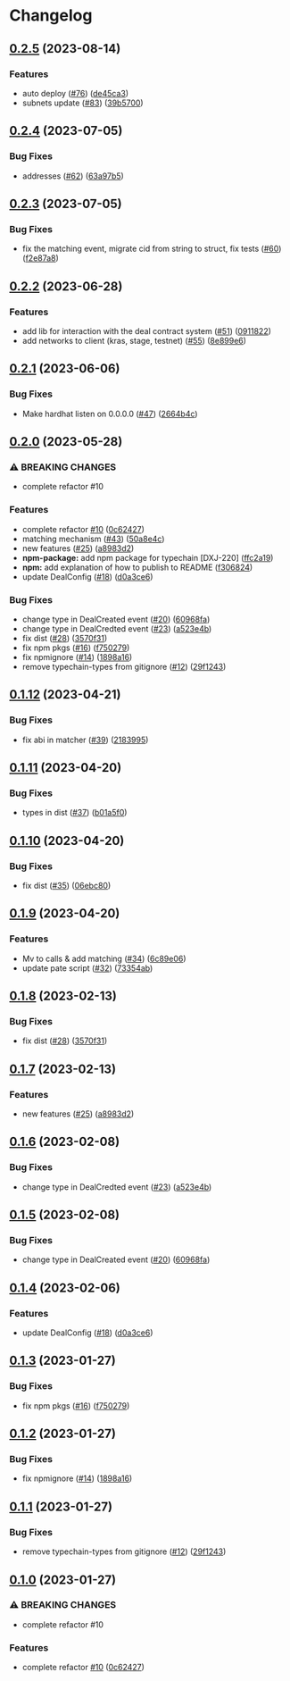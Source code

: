 # Changelog

## [0.2.5](https://github.com/fluencelabs/deal/compare/deal-aurora-v0.2.4...deal-aurora-v0.2.5) (2023-08-14)


### Features

* auto deploy ([#76](https://github.com/fluencelabs/deal/issues/76)) ([de45ca3](https://github.com/fluencelabs/deal/commit/de45ca3c32955c62beae983de68d0d9344f1c5a9))
* subnets update ([#83](https://github.com/fluencelabs/deal/issues/83)) ([39b5700](https://github.com/fluencelabs/deal/commit/39b5700e0774d9415656eb56bad4dbb06c6e9509))

## [0.2.4](https://github.com/fluencelabs/deal/compare/deal-aurora-v0.2.3...deal-aurora-v0.2.4) (2023-07-05)


### Bug Fixes

* addresses ([#62](https://github.com/fluencelabs/deal/issues/62)) ([63a97b5](https://github.com/fluencelabs/deal/commit/63a97b5f9dac8d3cad38a2155cb6c776b8679f83))

## [0.2.3](https://github.com/fluencelabs/deal/compare/deal-aurora-v0.2.2...deal-aurora-v0.2.3) (2023-07-05)


### Bug Fixes

* fix the matching event, migrate cid from string to struct, fix tests ([#60](https://github.com/fluencelabs/deal/issues/60)) ([f2e87a8](https://github.com/fluencelabs/deal/commit/f2e87a8cf711e90266c760985d1e4eac3be3e9ce))

## [0.2.2](https://github.com/fluencelabs/deal/compare/deal-aurora-v0.2.1...deal-aurora-v0.2.2) (2023-06-28)


### Features

* add lib for interaction with the deal contract system ([#51](https://github.com/fluencelabs/deal/issues/51)) ([0911822](https://github.com/fluencelabs/deal/commit/0911822d02ea32df0fd0acd94d3421fd9a752e92))
* add networks to client (kras, stage, testnet) ([#55](https://github.com/fluencelabs/deal/issues/55)) ([8e899e6](https://github.com/fluencelabs/deal/commit/8e899e6996273d30b79db99b58a71c71c69e9891))

## [0.2.1](https://github.com/fluencelabs/deal/compare/deal-aurora-v0.2.0...deal-aurora-v0.2.1) (2023-06-06)


### Bug Fixes

* Make hardhat listen on 0.0.0.0 ([#47](https://github.com/fluencelabs/deal/issues/47)) ([2664b4c](https://github.com/fluencelabs/deal/commit/2664b4cb64754bb3ec2517fc6837a4ee57b92615))

## [0.2.0](https://github.com/fluencelabs/deal/compare/deal-aurora-v0.1.12...deal-aurora-v0.2.0) (2023-05-28)


### ⚠ BREAKING CHANGES

* complete refactor #10

### Features

* complete refactor [#10](https://github.com/fluencelabs/deal/issues/10) ([0c62427](https://github.com/fluencelabs/deal/commit/0c624276b3357bcee538f1829f30aeb1a60b38fc))
* matching mechanism ([#43](https://github.com/fluencelabs/deal/issues/43)) ([50a8e4c](https://github.com/fluencelabs/deal/commit/50a8e4c423f672c994893f0cda3c38a4de537264))
* new features ([#25](https://github.com/fluencelabs/deal/issues/25)) ([a8983d2](https://github.com/fluencelabs/deal/commit/a8983d29d342fef2f7ca0612b0d6a8370b562b13))
* **npm-package:** add npm package for typechain [DXJ-220] ([ffc2a19](https://github.com/fluencelabs/deal/commit/ffc2a19d844c6af9864e8118cc55671bf24183e6))
* **npm:** add explanation of how to publish to README ([f306824](https://github.com/fluencelabs/deal/commit/f306824ca4c46bdb3ec45ec0ae8dd6ea46f46397))
* update DealConfig ([#18](https://github.com/fluencelabs/deal/issues/18)) ([d0a3ce6](https://github.com/fluencelabs/deal/commit/d0a3ce6ace96e62e2dc43daffb0138e45574f990))


### Bug Fixes

* change type in DealCreated event ([#20](https://github.com/fluencelabs/deal/issues/20)) ([60968fa](https://github.com/fluencelabs/deal/commit/60968fa43379e6a5baa117f467eee58a6be970cc))
* change type in DealCredted event  ([#23](https://github.com/fluencelabs/deal/issues/23)) ([a523e4b](https://github.com/fluencelabs/deal/commit/a523e4b8786a1c8022238bd19c8374cb59a5fee7))
* fix dist ([#28](https://github.com/fluencelabs/deal/issues/28)) ([3570f31](https://github.com/fluencelabs/deal/commit/3570f3197a1f9bc56f6e978c08dee1ae28ee2fa3))
* fix npm pkgs ([#16](https://github.com/fluencelabs/deal/issues/16)) ([f750279](https://github.com/fluencelabs/deal/commit/f750279a2f2be8d8c0972916489845de88c81758))
* fix npmignore ([#14](https://github.com/fluencelabs/deal/issues/14)) ([1898a16](https://github.com/fluencelabs/deal/commit/1898a164dfefbd2415c75c940305f7b6c89cbf38))
* remove typechain-types from gitignore ([#12](https://github.com/fluencelabs/deal/issues/12)) ([29f1243](https://github.com/fluencelabs/deal/commit/29f12433cd717f3e7e5149b0e636be9ffcce50b4))

## [0.1.12](https://github.com/fluencelabs/deal/compare/deal-aurora-v0.1.11...deal-aurora-v0.1.12) (2023-04-21)


### Bug Fixes

* fix abi in matcher ([#39](https://github.com/fluencelabs/deal/issues/39)) ([2183995](https://github.com/fluencelabs/deal/commit/2183995efb75017f1d475ca01b18efac8b39a9e8))

## [0.1.11](https://github.com/fluencelabs/deal/compare/deal-aurora-v0.1.10...deal-aurora-v0.1.11) (2023-04-20)


### Bug Fixes

* types in dist ([#37](https://github.com/fluencelabs/deal/issues/37)) ([b01a5f0](https://github.com/fluencelabs/deal/commit/b01a5f0b5b149e185ae02464748aa32166045fe4))

## [0.1.10](https://github.com/fluencelabs/deal/compare/deal-aurora-v0.1.9...deal-aurora-v0.1.10) (2023-04-20)


### Bug Fixes

* fix dist ([#35](https://github.com/fluencelabs/deal/issues/35)) ([06ebc80](https://github.com/fluencelabs/deal/commit/06ebc80050408126be1777350779ef513346d00c))

## [0.1.9](https://github.com/fluencelabs/deal/compare/deal-aurora-v0.1.8...deal-aurora-v0.1.9) (2023-04-20)


### Features

* Mv to calls & add matching ([#34](https://github.com/fluencelabs/deal/issues/34)) ([6c89e06](https://github.com/fluencelabs/deal/commit/6c89e06ec73506835c0caa8a28f81a50408cb1dd))
* update pate script ([#32](https://github.com/fluencelabs/deal/issues/32)) ([73354ab](https://github.com/fluencelabs/deal/commit/73354ab1eea686b95d3c64e311c43a2316ee6b72))

## [0.1.8](https://github.com/fluencelabs/deal/compare/deal-aurora-v0.1.7...deal-aurora-v0.1.8) (2023-02-13)


### Bug Fixes

* fix dist ([#28](https://github.com/fluencelabs/deal/issues/28)) ([3570f31](https://github.com/fluencelabs/deal/commit/3570f3197a1f9bc56f6e978c08dee1ae28ee2fa3))

## [0.1.7](https://github.com/fluencelabs/deal/compare/deal-aurora-v0.1.6...deal-aurora-v0.1.7) (2023-02-13)


### Features

* new features ([#25](https://github.com/fluencelabs/deal/issues/25)) ([a8983d2](https://github.com/fluencelabs/deal/commit/a8983d29d342fef2f7ca0612b0d6a8370b562b13))

## [0.1.6](https://github.com/fluencelabs/deal/compare/deal-aurora-v0.1.5...deal-aurora-v0.1.6) (2023-02-08)


### Bug Fixes

* change type in DealCredted event  ([#23](https://github.com/fluencelabs/deal/issues/23)) ([a523e4b](https://github.com/fluencelabs/deal/commit/a523e4b8786a1c8022238bd19c8374cb59a5fee7))

## [0.1.5](https://github.com/fluencelabs/deal/compare/deal-aurora-v0.1.4...deal-aurora-v0.1.5) (2023-02-08)


### Bug Fixes

* change type in DealCreated event ([#20](https://github.com/fluencelabs/deal/issues/20)) ([60968fa](https://github.com/fluencelabs/deal/commit/60968fa43379e6a5baa117f467eee58a6be970cc))

## [0.1.4](https://github.com/fluencelabs/deal/compare/deal-aurora-v0.1.3...deal-aurora-v0.1.4) (2023-02-06)


### Features

* update DealConfig ([#18](https://github.com/fluencelabs/deal/issues/18)) ([d0a3ce6](https://github.com/fluencelabs/deal/commit/d0a3ce6ace96e62e2dc43daffb0138e45574f990))

## [0.1.3](https://github.com/fluencelabs/deal/compare/deal-aurora-v0.1.2...deal-aurora-v0.1.3) (2023-01-27)


### Bug Fixes

* fix npm pkgs ([#16](https://github.com/fluencelabs/deal/issues/16)) ([f750279](https://github.com/fluencelabs/deal/commit/f750279a2f2be8d8c0972916489845de88c81758))

## [0.1.2](https://github.com/fluencelabs/deal/compare/deal-aurora-v0.1.1...deal-aurora-v0.1.2) (2023-01-27)


### Bug Fixes

* fix npmignore ([#14](https://github.com/fluencelabs/deal/issues/14)) ([1898a16](https://github.com/fluencelabs/deal/commit/1898a164dfefbd2415c75c940305f7b6c89cbf38))

## [0.1.1](https://github.com/fluencelabs/deal/compare/deal-aurora-v0.1.0...deal-aurora-v0.1.1) (2023-01-27)


### Bug Fixes

* remove typechain-types from gitignore ([#12](https://github.com/fluencelabs/deal/issues/12)) ([29f1243](https://github.com/fluencelabs/deal/commit/29f12433cd717f3e7e5149b0e636be9ffcce50b4))

## [0.1.0](https://github.com/fluencelabs/deal/compare/deal-aurora-v0.0.1...deal-aurora-v0.1.0) (2023-01-27)


### ⚠ BREAKING CHANGES

* complete refactor #10

### Features

* complete refactor [#10](https://github.com/fluencelabs/deal/issues/10) ([0c62427](https://github.com/fluencelabs/deal/commit/0c624276b3357bcee538f1829f30aeb1a60b38fc))
